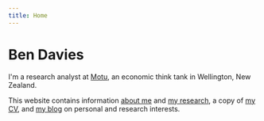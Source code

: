 ```yaml
---
title: Home
---
```


# Ben Davies

I'm a research analyst at [Motu](https://motu.nz), an economic think tank in Wellington, New Zealand.

This website contains information [about me](/about) and [my research](/research), a copy of [my CV](/cv), and [my blog](/blog) on personal and research interests.
